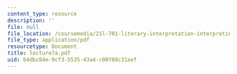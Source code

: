 ```yaml
---
content_type: resource
description: ''
file: null
file_location: /coursemedia/21l-701-literary-interpretation-interpreting-poetry-fall-2003/b4dbc84e9cf3553543a4c00788c31aef_lecture7a.pdf
file_type: application/pdf
resourcetype: Document
title: lecture7a.pdf
uid: b4dbc84e-9cf3-5535-43a4-c00788c31aef
---
```

